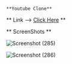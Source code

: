  	**Youtube Clone**
  
 ** Link --> [Click Here](https://youtube-clone-nitin.netlify.app/) **

** ScreenShots **

![Screenshot (285)](https://user-images.githubusercontent.com/95009807/183998880-9884c2b2-36dd-4c9b-85d9-4fca11b34d52.png)

![Screenshot (286)](https://user-images.githubusercontent.com/95009807/183998926-6dc2246f-11e5-4b38-9777-41bbb7f90409.png)
